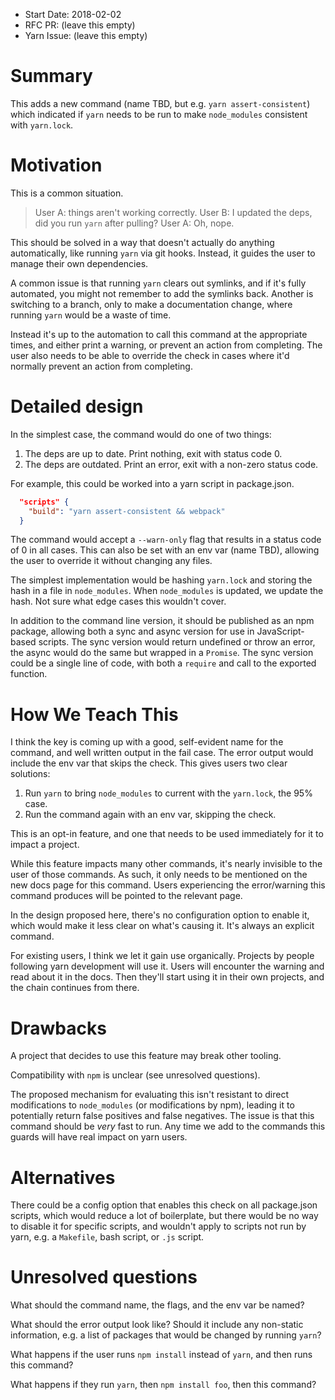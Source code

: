 - Start Date: 2018-02-02
- RFC PR: (leave this empty)
- Yarn Issue: (leave this empty)

# Summary

This adds a new command (name TBD, but e.g. `yarn assert-consistent`) which
indicated if `yarn` needs to be run to make `node_modules` consistent
with `yarn.lock`.

# Motivation

This is a common situation.

> User A: things aren't working correctly.
> User B: I updated the deps, did you run `yarn` after pulling?
> User A: Oh, nope.

This should be solved in a way that doesn't actually do anything
automatically, like running `yarn` via git hooks. Instead, it guides the
user to manage their own dependencies.

A common issue is that running `yarn` clears out symlinks, and if it's
fully automated, you might not remember to add the symlinks back. Another
is switching to a branch, only to make a documentation change, where
running `yarn` would be a waste of time.

Instead it's up to the automation to call this command at the appropriate
times, and either print a warning, or prevent an action from completing.
The user also needs to be able to override the check in cases where it'd
normally prevent an action from completing.

# Detailed design

In the simplest case, the command would do one of two things:

1. The deps are up to date. Print nothing, exit with status code 0.
2. The deps are outdated. Print an error, exit with a non-zero status code.

For example, this could be worked into a yarn script in package.json.

```json
  "scripts" {
    "build": "yarn assert-consistent && webpack"
  }
```

The command would accept a `--warn-only` flag that results in a status code
of 0 in all cases. This can also be set with an env var (name TBD), allowing the
user to override it without changing any files.

The simplest implementation would be hashing `yarn.lock` and storing the hash
in a file in `node_modules`. When `node_modules` is updated, we update the hash.
Not sure what edge cases this wouldn't cover.

In addition to the command line version, it should be published as an npm package,
allowing both a sync and async version for use in JavaScript-based scripts. The
sync version would return undefined or throw an error, the async would do the same
but wrapped in a `Promise`. The sync version could be a single line of code, with
both a `require` and call to the exported function.

# How We Teach This

I think the key is coming up with a good, self-evident name for the command,
and well written output in the fail case. The error output would include
the env var that skips the check. This gives users two clear solutions:

1. Run `yarn` to bring `node_modules` to current with the `yarn.lock`, the 95%
case.
2. Run the command again with an env var, skipping the check.

This is an opt-in feature, and one that needs to be used immediately for it
to impact a project.

While this feature impacts many other commands, it's nearly invisible to the
user of those commands. As such, it only needs to be mentioned on the new docs
page for this command. Users experiencing the error/warning this command produces
will be pointed to the relevant page.

In the design proposed here, there's no configuration option to enable it, which
would make it less clear on what's causing it. It's always an explicit command.

For existing users, I think we let it gain use organically. Projects by people
following yarn development will use it. Users will encounter the warning and read
about it in the docs. Then they'll start using it in their own projects, and the
chain continues from there.


# Drawbacks

A project that decides to use this feature may break other tooling.

Compatibility with `npm` is unclear (see unresolved questions).

The proposed mechanism for evaluating this isn't resistant to direct modifications
to `node_modules` (or modifications by npm), leading it to potentially return false
positives and false negatives. The issue is that this command should be *very* fast
to run. Any time we add to the commands this guards will have real impact on yarn users.

# Alternatives

There could be a config option that enables this check on all package.json scripts,
which would reduce a lot of boilerplate, but there would be no way to disable it
for specific scripts, and wouldn't apply to scripts not run by yarn, e.g. a `Makefile`,
bash script, or `.js` script.

# Unresolved questions

What should the command name, the flags, and the env var be named?

What should the error output look like? Should it include any non-static
information, e.g. a list of packages that would be changed by running
`yarn`?

What happens if the user runs `npm install` instead of `yarn`, and then
runs this command?

What happens if they run `yarn`, then `npm install foo`, then this command?


